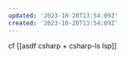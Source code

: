```yaml
---
updated: '2023-10-20T13:54:09Z'
created: '2023-10-20T13:54:09Z'
---
```

cf [[asdf csharp + csharp-ls lsp]]